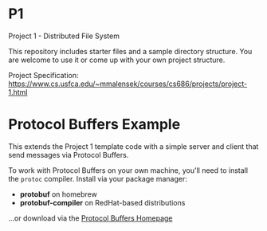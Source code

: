 # P1
Project 1 - Distributed File System

This repository includes starter files and a sample directory structure. You are welcome to use it or come up with your own project structure.

Project Specification: https://www.cs.usfca.edu/~mmalensek/courses/cs686/projects/project-1.html

# Protocol Buffers Example

This extends the Project 1 template code with a simple server and client that send messages via Protocol Buffers.

To work with Protocol Buffers on your own machine, you'll need to install the ```protoc``` compiler. Install via your package manager:

* **protobuf** on homebrew 
* **protobuf-compiler** on RedHat-based distributions

...or download via the [Protocol Buffers Homepage](https://developers.google.com/protocol-buffers/)
